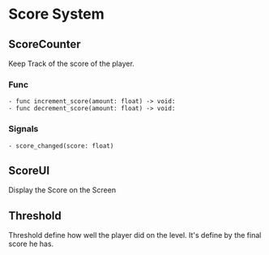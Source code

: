 # Score System

## ScoreCounter

Keep Track of the score of the player.

### Func

```gdscript
- func increment_score(amount: float) -> void:
- func decrement_score(amount: float) -> void:
```

### Signals

```gdscript
- score_changed(score: float)
```

## ScoreUI

Display the Score on the Screen

## Threshold

Threshold define how well the player did on the level. It's define by the final score he has.

